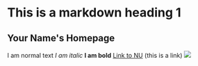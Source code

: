 # This is a markdown heading 1
## Your Name's Homepage
I am normal text
*I am italic*
**I am bold**
[Link to NU](https://niagara.edu) (this is a link)
![](https://www.courseseye.com/universitylogos/6231.jpg)